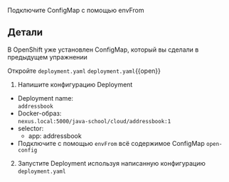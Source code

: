 Подключите ConfigMap с помощью envFrom

## Детали

В OpenShift уже установлен ConfigMap, который вы сделали в предыдущем упражнении

Откройте `deployment.yaml`
`deployment.yaml`{{open}}

1. Напишите конфигурацию Deployment

- Deployment name: \
  `addressbook`
- Docker-образ: \
  `nexus.local:5000/java-school/cloud/addressbook:1`
- selector:
    - app: addressbook
- Подключите с помощью `envFrom` всё содержимое ConfigMap `open-config`

2. Запустите Deployment используя написанную конфигурацию `deployment.yaml`